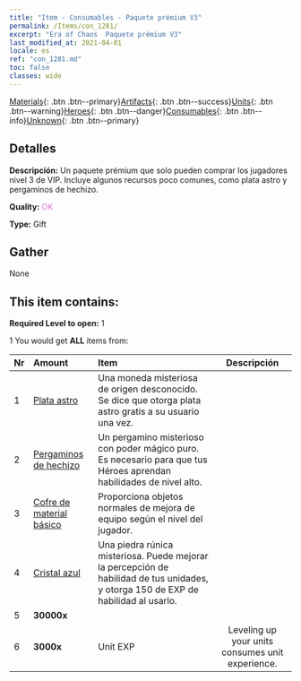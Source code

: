 ```yaml
---
title: "Item - Consumables - Paquete prémium V3"
permalink: /Items/con_1281/
excerpt: "Era of Chaos  Paquete prémium V3"
last_modified_at: 2021-04-01
locale: es
ref: "con_1281.md"
toc: false
classes: wide
---
```

 [Materials](/es/Items/){: .btn .btn--primary}[Artifacts](/es/Items/Artifacts/){: .btn .btn--success}[Units](/es/Items/Units/){: .btn .btn--warning}[Heroes](/es/Items/Heroes/){: .btn .btn--danger}[Consumables](/es/Items/Consumables/){: .btn .btn--info}[Unknown](/es/Items/Unknown/){: .btn .btn--primary}

## Detalles
 **Descripción:** Un paquete prémium que solo pueden comprar los jugadores nivel 3 de VIP. Incluye algunos recursos poco comunes, como plata astro y pergaminos de hechizo.

 **Quality:** <span style="color: #DA70D6">OK</span>

 **Type:** Gift

## Gather

  None

## This item contains:

 **Required Level to open:** 1

 1 You would get **ALL** items  from:

  | Nr | Amount |     Item    | Descripción |
  |:---|:-------|:------------|:-----------:|
  | 1 | [Plata astro](/es/Items/con_969/) | Una moneda misteriosa de origen desconocido. Se dice que otorga plata astro gratis a su usuario una vez. | 
  | 2 | [Pergaminos de hechizo](/es/Items/con_694/) | Un pergamino misterioso con poder mágico puro. Es necesario para que tus Héroes aprendan habilidades de nivel alto. | 
  | 3 | [Cofre de material básico](/es/Items/con_756/) | Proporciona objetos normales de mejora de equipo según el nivel del jugador. | 
  | 4 | [Cristal azul](/es/Items/con_716/) | Una piedra rúnica misteriosa. Puede mejorar la percepción de habilidad de tus unidades, y otorga 150 de EXP de habilidad al usarlo. | 
  | 5 |  **30000x** | <i class="fas fa-coins"/> |  | 
  | 6 |  **3000x** | Unit EXP | Leveling up your units consumes unit experience.  | 
